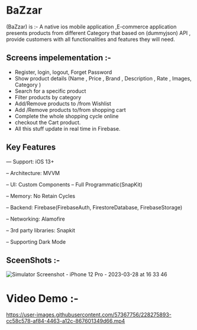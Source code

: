 # BaZzar
(BaZzar) is :-
A native ios mobile application ,E-commerce application presents products from different Category that based on (dummyjson) API , provide customers with all functionalities and features they will need.

## Screens impelementation :-
- Register, login, logout, Forget Password
- Show product details (Name , Price , Brand , Description , Rate , Images, Category )
- Search for a specific product
- Filter products by category
- Add/Remove products to /from Wishlist
- Add /Remove products to/from shopping cart
- Complete the whole shopping cycle online
-  checkout the Cart product.
-  All this stuff update in real time in Firebase.

## Key Features
— Support: iOS 13+

– Architecture: MVVM

– UI: Custom Components – Full Programmatic(SnapKit)

– Memory: No Retain Cycles

– Backend: Firebase(FirebaseAuth, FirestoreDatabase, FirebaseStorage)

– Networking: Alamofire

– 3rd party libraries: Snapkit

– Supporting Dark Mode


## SceenShots :-

![Simulator Screenshot - iPhone 12 Pro - 2023-03-28 at 16 33 46](https://user-images.githubusercontent.com/57367756/228282974-17d140d7-ecbc-4f3e-b663-54e7b3fe4fa7.png)




# Video Demo :-
https://user-images.githubusercontent.com/57367756/228275893-cc58c578-af84-4463-a12c-867601349d66.mp4


